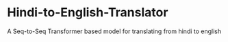 # Hindi-to-English-Translator
A Seq-to-Seq Transformer based model for translating from hindi to english
